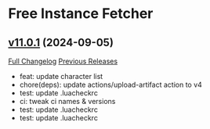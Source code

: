 # Free Instance Fetcher

## [v11.0.1](https://github.com/LiangYuxuan/FreeInstanceFetcher/tree/v11.0.1) (2024-09-05)
[Full Changelog](https://github.com/LiangYuxuan/FreeInstanceFetcher/compare/v11.0.0...v11.0.1) [Previous Releases](https://github.com/LiangYuxuan/FreeInstanceFetcher/releases)

- feat: update character list  
- chore(deps): update actions/upload-artifact action to v4  
- test: update .luacheckrc  
- ci: tweak ci names & versions  
- test: update .luacheckrc  
- test: update .luacheckrc  
